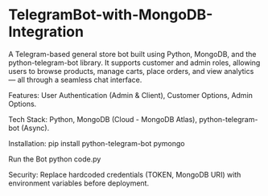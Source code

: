 # TelegramBot-with-MongoDB-Integration
A Telegram-based general store bot built using Python, MongoDB, and the python-telegram-bot library. It supports customer and admin roles, allowing users to browse products, manage carts, place orders, and view analytics — all through a seamless chat interface.

Features:
User Authentication (Admin & Client),
Customer Options,
Admin Options.

Tech Stack:
Python,
MongoDB (Cloud - MongoDB Atlas),
python-telegram-bot (Async).

Installation:
pip install python-telegram-bot pymongo

Run the Bot
python code.py

Security:
Replace hardcoded credentials (TOKEN, MongoDB URI) with environment variables before deployment.
